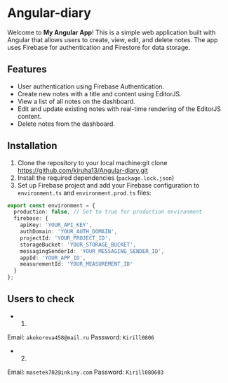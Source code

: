 # Angular-diary

Welcome to **My Angular App**! This is a simple web application built with Angular that allows users to create, view, edit, and delete notes. The app uses Firebase for authentication and Firestore for data storage.

## Features

- User authentication using Firebase Authentication.
- Create new notes with a title and content using EditorJS.
- View a list of all notes on the dashboard.
- Edit and update existing notes with real-time rendering of the EditorJS content.
- Delete notes from the dashboard.

## Installation

1. Clone the repository to your local machine:git clone https://github.com/kiruha13/Angular-diary.git
2. Install the required dependencies (`package.lock.json`)
3. Set up Firebase project and add your Firebase configuration to `environment.ts` and `environment.prod.ts` files:

```typescript
export const environment = {
  production: false, // Set to true for production environment
  firebase: {
    apiKey: 'YOUR_API_KEY',
    authDomain: 'YOUR_AUTH_DOMAIN',
    projectId: 'YOUR_PROJECT_ID',
    storageBucket: 'YOUR_STORAGE_BUCKET',
    messagingSenderId: 'YOUR_MESSAGING_SENDER_ID',
    appId: 'YOUR_APP_ID',
    measurementId: 'YOUR_MEASUREMENT_ID'
  }
};
```
## Users to check
* 1.
Email: `akokoreva458@mail.ru`
Password: `Kirill0806`
* 2.
Email: `masetek702@inkiny.com`
Password: `Kirill080603`

